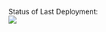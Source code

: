 Status of Last Deployment:<br>
<img src="https://github.com/naturkach/terrafrom-gh-actions/workflows/Terraform-action/badge.svg?branch=main">
